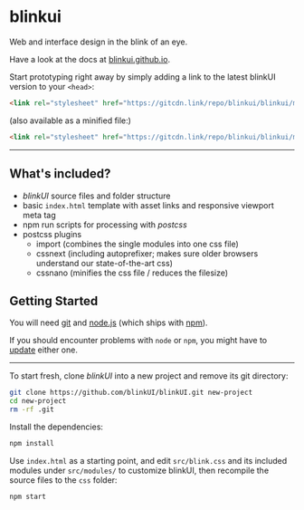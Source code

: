 # blinkui
Web and interface design in the blink of an eye.

Have a look at the docs at [blinkui.github.io](https://blinkui.github.io/).

Start prototyping right away by simply adding a link to the latest blinkUI version to your `<head>`:

``` html
<link rel="stylesheet" href="https://gitcdn.link/repo/blinkui/blinkui/master/css/blink.css">
```

(also available as a minified file:)

``` html
<link rel="stylesheet" href="https://gitcdn.link/repo/blinkui/blinkui/master/css/blink.min.css">
```

---

## What's included?

- *blinkUI* source files and folder structure
- basic `index.html` template with asset links and responsive viewport meta tag
- npm run scripts for processing with *postcss*
- postcss plugins
  - import (combines the single modules into one css file)
  - cssnext (including autoprefixer; makes sure older browsers understand our state-of-the-art css)
  - cssnano (minifies the css file / reduces the filesize)

## Getting Started

You will need [git](https://git-scm.com/) and [node.js](http://nodejs.org/download/) (which ships with [npm](https://docs.npmjs.com/getting-started/what-is-npm)).

If you should encounter problems with `node` or `npm`, you might have to [update](https://docs.npmjs.com/getting-started/installing-node) either one.

---

To start fresh, clone *blinkUI* into a new project and remove its git directory:

```bash
git clone https://github.com/blinkUI/blinkUI.git new-project
cd new-project
rm -rf .git
```

Install the dependencies:

```bash
npm install
```

Use `index.html` as a starting point, and edit `src/blink.css` and its included modules under `src/modules/` to customize blinkUI, then recompile the source files to the `css` folder:

```bash
npm start
```
